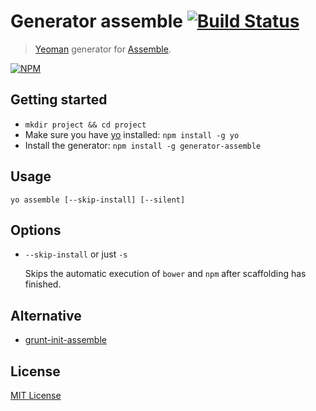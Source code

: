 # Generator assemble [![Build Status](https://travis-ci.org/hariadi/generator-assemble.png)](https://travis-ci.org/hariadi/generator-assemble)

> [Yeoman][yeoman] generator for [Assemble][assemble].

[![NPM](https://nodei.co/npm/generator-assemble.png)](https://nodei.co/npm/generator-assemble/)

## Getting started
- `mkdir project && cd project`
- Make sure you have [yo](https://github.com/yeoman/yo) installed:
    `npm install -g yo`
- Install the generator:
    `npm install -g generator-assemble`


## Usage
```shell
yo assemble [--skip-install] [--silent]
```


## Options

* `--skip-install` or just `-s`

  Skips the automatic execution of `bower` and `npm` after scaffolding has finished.


## Alternative

 * [grunt-init-assemble](https://github.com/assemble/grunt-init-assemble)


## License
[MIT License](http://en.wikipedia.org/wiki/MIT_License)

[yeoman]: http://yeoman.io/
[assemble]: http://assemble.io
